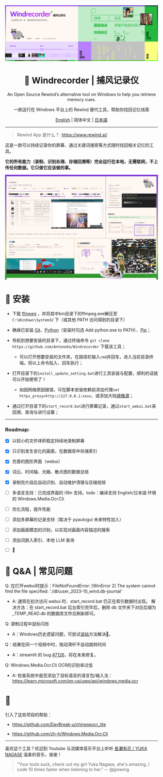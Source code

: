 ![Windrecorder](https://github.com/Antonoko/Windrecorder/blob/main/__assets__/product-header-cn.jpg)
<h1 align="center"> 🦝 Windrecorder | 捕风记录仪</h1>
<p align="center"> An Open Source Rewind’s alternative tool on Windows to help you retrieve memory cues.</p>
<p align="center">一款运行在 Windows 平台上的 Rewind 替代工具，帮助你找回记忆线索</p>

<p align="center"> <a href="https://github.com/Antonoko/Windrecorder/blob/main/__assets__/README-en.md">English</a>  | 简体中文 | <a href="https://github.com/Antonoko/Windrecorder/blob/main/__assets__/README-ja.md">日本語</a> </p>

---
> Rewind App 是什么？: https://www.rewind.ai/

这是一款可以持续记录你的屏幕、通过关键词搜索等方式随时找回相关记忆的工具。

**它的所有能力（录制、识别处理、存储回溯等）完全运行在本地，无需联网，不上传任何数据。它只做它应该做的事。**

![Windrecorder](https://github.com/Antonoko/Windrecorder/blob/main/__assets__/product-preview-cn.jpg)


# 🦝 安装

- 下载 [ffmpeg](https://www.gyan.dev/ffmpeg/builds/ffmpeg-release-essentials.zip) ，并将其中bin目录下的ffmpeg.exe解压至 `C:\Windows\System32` 下（或其他 PATH 访问得到的目录下）

- 确保已安装 [Git](https://git-scm.com/downloads)、[Python](https://www.python.org/ftp/python/3.11.6/python-3.11.6-amd64.exe)（安装时勾选 Add python.exe to PATH）、[Pip](https://pip.pypa.io/en/stable/installation/)；

- 导航到想要安装的目录下，通过终端命令 `git clone https://github.com/Antonoko/Windrecorder` 下载该工具；

    - 可以打开想要安装的文件夹，在路径栏输入`cmd`并回车，进入当前目录终端，将以上命令贴入、回车执行；

- 打开目录下的`install_update_setting.bat`进行工具安装与配置，顺利的话就可以开始使用了！

    - 如因网络原因报错，可在脚本安装依赖前添加代理`set https_proxy=http://127.0.0.1:xxxx`、或添加大陆[镜像源](https://mirrors.tuna.tsinghua.edu.cn/help/pypi/)；

- 通过打开目录下的`start_record.bat`进行屏幕记录，通过`start_webui.bat`来回溯、查询与进行设置；

---
### Roadmap:
- [x] 以较小的文件体积稳定持续地录制屏幕
- [x] 只识别发生变化的画面，在数据库中存储索引
- [x] 完善的图形界面（webui）
- [x] 词云、时间轴、光箱、散点图的数据总结
- [x] 录制完片段后自动识别、自动维护清理与压缩视频
- [ ] 多语言支持：已完成界面的 i18n 支持。todo：编译支持 English/日本語 环境的 Windows.Media.Ocr.Cli
- [ ] 优化流程，提升性能
- [ ] 添加多屏幕的记录支持（取决于 pyautogui 未来特性加入）
- [ ] 添加画面模态的识别，以实现对画面内容描述的搜索
- [ ] 添加词嵌入索引、本地 LLM 查询
- [ ] 🤔



# 🦝 Q&A | 常见问题
Q: 在打开webui时提示：FileNotFoundError: [WinError 2] The system cannot find the file specified: './db\\user_2023-10_wind.db-journal'

- A: 通常在初次访问 webui 时、start_record.bat 仍正在索引数据时出现。
解决方法：在 start_record.bat 后台索引完毕后，删除 db 文件夹下对应后缀为 _TEMP_READ.db 的数据库文件后刷新即可。

Q: 录制过程中鼠标闪烁

- A：Windows历史遗留问题，可尝试[该帖](https://stackoverflow.com/questions/34023630/how-to-avoid-mouse-pointer-flicker-when-capture-a-window-by-ffmpeg)方法解决🤔。

Q：结果在同一个视频中时，拖动滑杆不自动跳转时间

- A：streamlit 的 bug [#7126](https://github.com/streamlit/streamlit/issues/7126)，将在未来修复。

Q: Windows.Media.Ocr.Cli OCR的识别率过低

- A: 检查系统中是否添加了目标语言的语言包/输入法：https://learn.microsoft.com/en-us/uwp/api/windows.media.ocr


# 🧡
引入了这些项目的帮助：

- https://github.com/DayBreak-u/chineseocr_lite

- https://github.com/zh-h/Windows.Media.Ocr.Cli


---

喜欢这个工具？欢迎到 Youtube 与流媒体音乐平台上听听 [長瀬有花 / YUKA NAGASE](https://www.youtube.com/channel/UCf-PcSHzYAtfcoiBr5C9DZA) 温柔的音乐，谢谢！

> "Your tools suck, check out my girl Yuka Nagase, she's amazing, I code 10 times faster when listening to her." -- @jpswing
